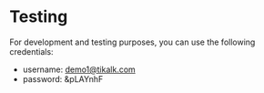 # Testing

For development and testing purposes, you can use the following credentials:
- username: demo1@tikalk.com
- password: &pLAYnhF
